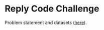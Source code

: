 # Reply Code Challenge

Problem statement and datasets ([here](https://challenges.reply.com/tamtamy/challenge/code-standard-externals2020/detail)).
